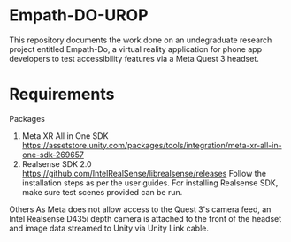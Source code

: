 # Empath-DO-UROP
This repository documents the work done on an undegraduate research project entitled Empath-Do, a virtual reality application for phone app developers to test accessibility features via a Meta Quest 3 headset.

# Requirements
Packages 
1. Meta XR All in One SDK https://assetstore.unity.com/packages/tools/integration/meta-xr-all-in-one-sdk-269657
2. Realsense SDK 2.0 https://github.com/IntelRealSense/librealsense/releases
Follow the installation steps as per the user guides. For installing Realsense SDK, make sure test scenes provided can be run.

Others
As Meta does not allow access to the Quest 3's camera feed, an Intel Realsense D435i depth camera is attached to the front of the headset and image data streamed to Unity via Unity Link cable.
